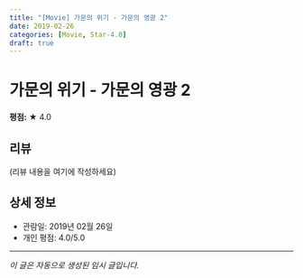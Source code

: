 ```yaml
---
title: "[Movie] 가문의 위기 - 가문의 영광 2"
date: 2019-02-26
categories: [Movie, Star-4.0]
draft: true
---
```


# 가문의 위기 - 가문의 영광 2

**평점:** ★ 4.0

## 리뷰

(리뷰 내용을 여기에 작성하세요)

## 상세 정보

- 관람일: 2019년 02월 26일
- 개인 평점: 4.0/5.0

---

*이 글은 자동으로 생성된 임시 글입니다.*
